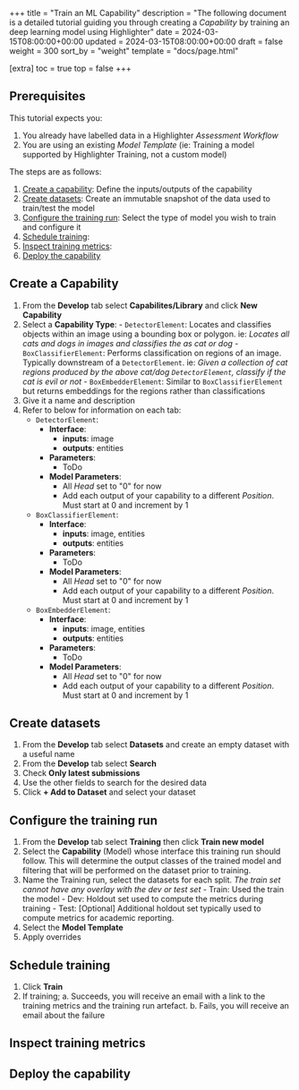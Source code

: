 +++
title = "Train an ML Capability"
description = "The following document is a detailed tutorial guiding you through creating a _Capability_ by training an deep learning model using Highlighter"
date = 2024-03-15T08:00:00+00:00
updated = 2024-03-15T08:00:00+00:00
draft = false
weight = 300
sort_by = "weight"
template = "docs/page.html"

[extra]
toc = true
top = false
+++


## Prerequisites

This tutorial expects you:

  1. You already have labelled data in a Highlighter _Assessment Workflow_
  2. You are using an existing _Model Template_ (ie: Training a model supported by Highlighter Training, not a custom model)

The steps are as follows:

  1. [Create a capability](#create-a-capability): Define the inputs/outputs of the capability
  2. [Create datasets](#create-datasets): Create an immutable snapshot of the data used to train/test the model
  3. [Configure the training run](#configure-the-training-run): Select the type of model you wish to train and configure it
  4. [Schedule training](#schedule-training): 
  5. [Inspect training metrics](#inspect-training-metrics):
  6. [Deploy the capability](#deploy-the-capability)

## Create a Capability

  1. From the **Develop** tab select **Capabilites/Library** and click **New Capability**
  2. Select a **Capability Type**:
    - `DetectorElement`: Locates and classifies objects within an image using a bounding box or polygon. ie: *Locates all cats and dogs in images and classifies the as cat or dog*
    - `BoxClassifierElement`: Performs classification on regions of an image. Typically downstream of a `DetectorElement`. ie: *Given a collection of cat regions produced by the above cat/dog `DetectorElement`, classify if the cat is evil or not*
    - `BoxEmbedderElement`: Similar to `BoxClassifierElement` but returns embeddings for the regions rather than classifications
  3. Give it a name and description
  4. Refer to below for information on each tab:
     - `DetectorElement`:
        - **Interface**:
           - **inputs**: image
           - **outputs**: entities
        - **Parameters**:
           - ToDo
        - **Model Parameters**:
           - All *Head* set to "0" for now
           - Add each output of your capability  to a different *Position*. Must start at 0 and increment by 1
     - `BoxClassifierElement`:
        - **Interface**:
           - **inputs**: image, entities
           - **outputs**: entities
        - **Parameters**:
           - ToDo
        - **Model Parameters**:
           - All *Head* set to "0" for now
           - Add each output of your capability  to a different *Position*. Must start at 0 and increment by 1
     - `BoxEmbedderElement`:
        - **Interface**:
           - **inputs**: image, entities
           - **outputs**: entities
        - **Parameters**:
           - ToDo
        - **Model Parameters**:
           - All *Head* set to "0" for now
           - Add each output of your capability  to a different *Position*. Must start at 0 and increment by 1


## Create datasets

  1. From the **Develop** tab select **Datasets** and create an empty dataset with a useful name
  2. From the **Develop** tab select **Search**
  3. Check **Only latest submissions**
  4. Use the other fields to search for the desired data
  5. Click **+ Add to Dataset** and select your dataset


## Configure the training run

  1. From the **Develop** tab select **Training** then click **Train new model**
  2. Select the **Capability** (Model) whose interface this training run should follow. This will determine the output classes of the trained model and filtering that will be performed on the dataset prior to training.
  3. Name the Training run, select the datasets for each split. _The train set cannot have any overlay with the dev or test set_
    - Train: Used the train the model
    - Dev: Holdout set used to compute the metrics during training
    - Test: [Optional] Additional holdout set typically used to compute metrics for academic reporting.
4. Select the **Model Template**
5. Apply overrides


## Schedule training

  1. Click **Train**
  2. If training;
    a. Succeeds, you will receive an email with a link to the training metrics and the training run artefact.
    b. Fails, you will receive an email about the failure


## Inspect training metrics

## Deploy the capability



